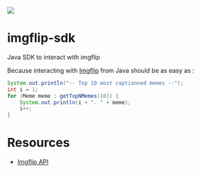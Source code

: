 [![](https://jitpack.io/v/adriens/imgflip-sdk.svg)](https://jitpack.io/#adriens/imgflip-sdk)

# imgflip-sdk

Java SDK to interact with imgflip

Because interacting with [Imgflip](https://imgflip.com/) from Java should be as easy as :

```java
System.out.println("-- Top 10 most captionned memes --");
int i = 1;
for (Meme meme : getTopNMemes(10)) {
    System.out.println(i + ". " + meme);
    i++;
}
```


# Resources

- [Imgflip API](https://imgflip.com/api)